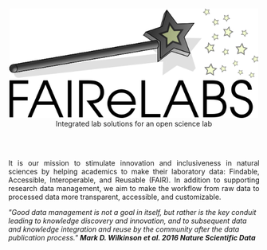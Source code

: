 </br>
<p align="center">
  <img src="https://github.com/FAIReLABS/.github/blob/main/profile/fairelabs.png?raw=true" style="width:500px;">     
  </br>
  Integrated lab solutions for an open science lab  
  </p>
  </br>
</br>

<p style="text-align: justify;">
It is our mission to stimulate innovation and inclusiveness in natural sciences by helping academics to make their laboratory data: Findable, Accessible, Interoperable, and Reusable (FAIR). In addition to supporting research data management, we aim to make the workflow from raw data to processed data more transparent, accessible, and customizable.
</p>

*"Good data management is not a goal in itself, but rather is the key conduit leading to knowledge discovery and innovation, and to subsequent data and knowledge integration and reuse by the community after the data publication process." **Mark D. Wilkinson et al. 2016 Nature Scientific Data***
